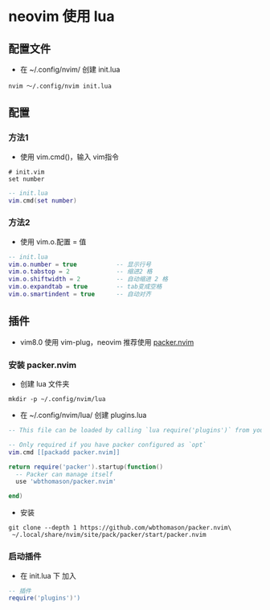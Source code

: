 # neovim 使用 lua

## 配置文件

* 在 ~/.config/nvim/ 创建 init.lua

``` shell
nvim ～/.config/nvim init.lua
```

## 配置

### 方法1

* 使用 vim.cmd()，输入 vim指令

``` vimrc
# init.vim
set number
```

``` lua
-- init.lua
vim.cmd(set number)
```

### 方法2

* 使用 vim.o.配置 = 值

``` lua
-- init.lua
vim.o.number = true           -- 显示行号
vim.o.tabstop = 2             -- 缩进2 格
vim.o.shiftwidth = 2          -- 自动缩进 2 格
vim.o.expandtab = true        -- tab变成空格
vim.o.smartindent = true      -- 自动对齐
```

## 插件

* vim8.0 使用 vim-plug，neovim 推荐使用 [packer.nvim](https://github.com/wbthomason/packer.nvim)

### 安装 packer.nvim

* 创建 lua 文件夹

``` shell
mkdir -p ~/.config/nvim/lua
```

* 在 ~/.config/nvim/lua/ 创建 plugins.lua

``` lua
-- This file can be loaded by calling `lua require('plugins')` from your init.vim

-- Only required if you have packer configured as `opt`
vim.cmd [[packadd packer.nvim]]

return require('packer').startup(function()
  -- Packer can manage itself
  use 'wbthomason/packer.nvim'

end)
```

* 安装

``` shell
git clone --depth 1 https://github.com/wbthomason/packer.nvim\
 ~/.local/share/nvim/site/pack/packer/start/packer.nvim
```

### 启动插件

* 在 init.lua 下 加入

``` lua
-- 插件
require('plugins')')
```
